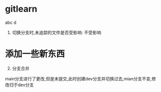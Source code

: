 # gitlearn

abc d

1. 切换分支时,未追踪的文件是否受影响: 不受影响

# 添加一些新东西

2. 分支合并

main分支进行了更改,但是未提交,此时创建dev分支并切换过去,mian分支不变,修改归于dev分支